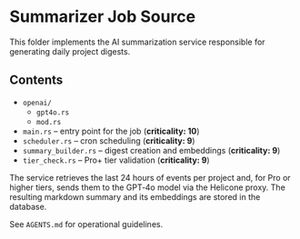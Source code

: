 # Summarizer Job Source

This folder implements the AI summarization service responsible for generating daily project digests.

## Contents
- `openai/`
  - `gpt4o.rs`
  - `mod.rs`
- `main.rs` – entry point for the job (**criticality: 10**)
- `scheduler.rs` – cron scheduling (**criticality: 9**)
- `summary_builder.rs` – digest creation and embeddings (**criticality: 9**)
- `tier_check.rs` – Pro+ tier validation (**criticality: 9**)

The service retrieves the last 24 hours of events per project and, for Pro or higher tiers, sends them to the GPT‑4o model via the Helicone proxy. The resulting markdown summary and its embeddings are stored in the database.

See `AGENTS.md` for operational guidelines.
